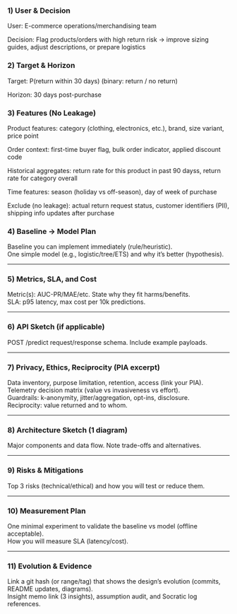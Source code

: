 ### 1) User & Decision

User: E-commerce operations/merchandising team

Decision: Flag products/orders with high return risk → improve sizing guides, adjust descriptions, or prepare logistics

### 2) Target & Horizon

Target: P(return within 30 days) (binary: return / no return)

Horizon: 30 days post-purchase

### 3) Features (No Leakage)

Product features: category (clothing, electronics, etc.), brand, size variant, price point

Order context: first-time buyer flag, bulk order indicator, applied discount code

Historical aggregates: return rate for this product in past 90 dayss, return rate for category overall

Time features: season (holiday vs off-season), day of week of purchase

Exclude (no leakage): actual return request status, customer identifiers (PII), shipping info updates after purchase

### 4) Baseline → Model Plan
Baseline you can implement immediately (rule/heuristic).  
One simple model (e.g., logistic/tree/ETS) and why it’s better (hypothesis).

---

### 5) Metrics, SLA, and Cost
Metric(s): AUC-PR/MAE/etc. State why they fit harms/benefits.  
SLA: p95 latency, max cost per 10k predictions.

---

### 6) API Sketch (if applicable)
POST /predict request/response schema. Include example payloads.

---

### 7) Privacy, Ethics, Reciprocity (PIA excerpt)
Data inventory, purpose limitation, retention, access (link your PIA).  
Telemetry decision matrix (value vs invasiveness vs effort).  
Guardrails: k-anonymity, jitter/aggregation, opt-ins, disclosure.  
Reciprocity: value returned and to whom.

---

### 8) Architecture Sketch (1 diagram)
Major components and data flow. Note trade-offs and alternatives.

---

### 9) Risks & Mitigations
Top 3 risks (technical/ethical) and how you will test or reduce them.

---

### 10) Measurement Plan
One minimal experiment to validate the baseline vs model (offline acceptable).  
How you will measure SLA (latency/cost).

---

### 11) Evolution & Evidence
Link a git hash (or range/tag) that shows the design’s evolution (commits, README updates, diagrams).  
Insight memo link (3 insights), assumption audit, and Socratic log references.
